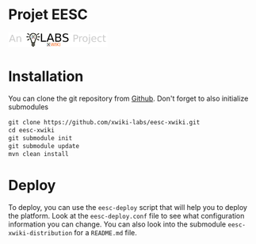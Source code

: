 Projet EESC
=============

[![XWiki labs logo](https://raw.githubusercontent.com/xwiki-labs/xwiki-labs-logo/master/projects/xwikilabs/xlabs-project.png "XWiki labs")](https://labs.xwiki.com/xwiki/bin/view/Main/WebHome)

# Installation
You can clone the git repository from
[Github](https://github.com/xwiki-labs/eesc-xwiki).  Don't forget to also
initialize submodules

	git clone https://github.com/xwiki-labs/eesc-xwiki.git
	cd eesc-xwiki
	git submodule init
	git submodule update
	mvn clean install

# Deploy
To deploy, you can use the `eesc-deploy` script that will help you to deploy the
platform.  Look at the `eesc-deploy.conf` file to see what configuration
information you can change.  You can also look into the submodule
`eesc-xwiki-distribution` for a `README.md` file.

